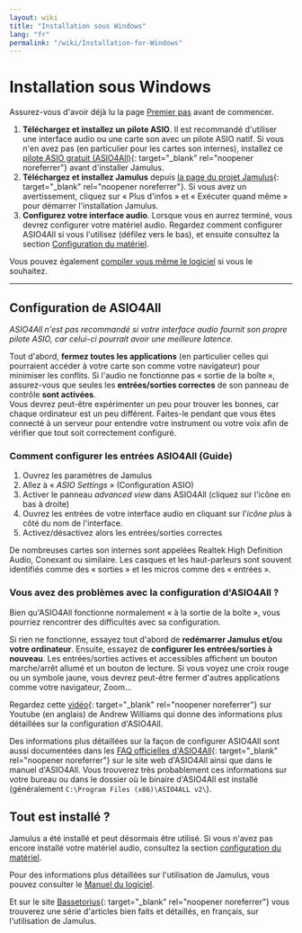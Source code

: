 ```yaml
---
layout: wiki
title: "Installation sous Windows"
lang: "fr"
permalink: "/wiki/Installation-for-Windows"
---
```


# Installation sous Windows

Assurez-vous d'avoir déjà lu la page [Premier pas](Getting-Started) avant de commencer.

1. **Téléchargez et installez un pilote ASIO**. Il est recommandé d'utiliser une interface audio ou une carte son avec un pilote ASIO natif. Si vous n'en avez pas (en particulier pour les cartes son internes), installez ce [pilote ASIO gratuit (ASIO4All)](http://www.asio4all.org){: target="_blank" rel="noopener noreferrer"} avant d'installer Jamulus.
1. **Téléchargez et installez Jamulus** depuis [la page du projet Jamulus](https://sourceforge.net/projects/llcon/files/latest/download){: target="_blank" rel="noopener noreferrer"}. Si vous avez un avertissement, cliquez sur « Plus d'infos » et « Exécuter quand même » pour démarrer l'installation Jamulus.
1. **Configurez votre interface audio**. Lorsque vous en aurrez terminé, vous devrez configurer votre matériel audio. Regardez comment configurer ASIO4All si vous l'utilisez (défilez vers le bas), et ensuite consultez la section [Configuration du matériel](Hardware-Setup).

Vous pouvez également [compiler vous même le logiciel](Compiling) si vous le souhaitez.

***

## Configuration de ASIO4All
*ASIO4All n'est pas recommandé si votre interface audio fournit son propre pilote ASIO, car celui-ci pourrait avoir une meilleure latence.*

Tout d'abord, **fermez toutes les applications** (en particulier celles qui pourraient accéder à votre carte son comme votre navigateur) pour minimiser les conflits. Si l'audio ne fonctionne pas « sortie de la boîte », assurez-vous que seules les **entrées/sorties correctes** de son panneau de contrôle **sont activées**.  
Vous devrez peut-être expérimenter un peu pour trouver les bonnes, car chaque ordinateur est un peu différent. Faites-le pendant que vous êtes connecté à un serveur pour entendre votre instrument ou votre voix afin de vérifier que tout soit correctement configuré.

### Comment configurer les entrées ASIO4All (Guide)

1. Ouvrez les paramètres de Jamulus
1. Allez à « _ASIO Settings_ » (Configuration ASIO)
1. Activer le panneau _advanced view_ dans ASIO4All (cliquez sur l'icône en bas à droite)
1. Ouvrez les entrées de votre interface audio en cliquant sur l'_icône plus_ à côté du nom de l'interface.
1. Activez/désactivez alors les entrées/sorties correctes

De nombreuses cartes son internes sont appelées Realtek High Definition Audio, Conexant ou similaire.
Les casques et les haut-parleurs sont souvent identifiés comme des « sorties » et les micros comme des « entrées ».

### Vous avez des problèmes avec la configuration d'ASIO4All ?

Bien qu'ASIO4All fonctionne normalement « à la sortie de la boîte », vous pourriez rencontrer des difficultés avec sa configuration.

Si rien ne fonctionne, essayez tout d'abord de **redémarrer Jamulus et/ou votre ordinateur**.
Ensuite, essayez de **configurer les entrées/sorties à nouveau**. Les entrées/sorties actives et accessibles affichent un bouton marche/arrêt allumé et un bouton de lecture. Si vous voyez une croix rouge ou un symbole jaune, vous devrez peut-être fermer d'autres applications comme votre navigateur, Zoom…

Regardez cette [vidéo](https://youtu.be/_GzOsitVgLI){: target="_blank" rel="noopener noreferrer"} sur Youtube (en anglais) de Andrew Williams qui donne des informations plus détaillées sur la configuration d'ASIO4All.

Des informations plus détaillées sur la façon de configurer ASIO4All sont aussi documentées dans les [FAQ officielles d'ASIO4All](http://www.asio4all.org/faq.html){: target="_blank" rel="noopener noreferrer"} sur le site web d'ASIO4All ainsi que dans le manuel d'ASIO4All. Vous trouverez très probablement ces informations sur votre bureau ou dans le dossier où le binaire d'ASIO4All est installé (généralement `C:\Program Files (x86)\ASIO4ALL v2\`).

## Tout est installé ?
Jamulus a été installé et peut désormais être utilisé. Si vous n'avez pas encore installé votre matériel audio, consultez la section [configuration du matériel](Hardware-Setup).

Pour des informations plus détaillées sur l'utilisation de Jamulus, vous pouvez consulter le [Manuel du logiciel](Software-Manual).

Et sur le site [Bassetorius](https://www.bassetorius.fr/applications/jamulus/){: target="_blank" rel="noopener noreferrer"} vous trouverez une série d'articles bien faits et détaillés, en français, sur l'utilisation de Jamulus.
